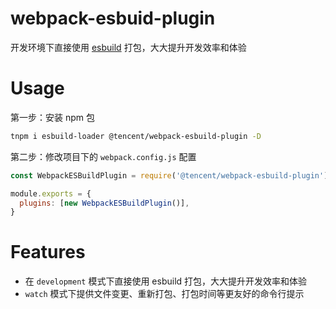 # webpack-esbuid-plugin

开发环境下直接使用 [esbuild](https://esbuild.github.io/) 打包，大大提升开发效率和体验

# Usage

第一步：安装 npm 包

```sh
tnpm i esbuild-loader @tencent/webpack-esbuild-plugin -D
```

第二步：修改项目下的 `webpack.config.js` 配置

```js
const WebpackESBuildPlugin = require('@tencent/webpack-esbuild-plugin');

module.exports = {
  plugins: [new WebpackESBuildPlugin()],
}
```

# Features

- 在 `development` 模式下直接使用 esbuild 打包，大大提升开发效率和体验
- `watch` 模式下提供文件变更、重新打包、打包时间等更友好的命令行提示
